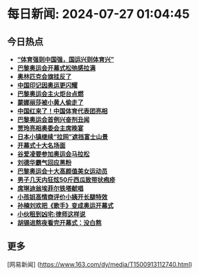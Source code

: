 
# 每日新闻: 2024-07-27 01:04:45
## 今日热点

- **[“体育强则中国强，国运兴则体育兴”](https://www.163.com/search?keyword=%E2%80%9C%E4%BD%93%E8%82%B2%E5%BC%BA%E5%88%99%E4%B8%AD%E5%9B%BD%E5%BC%BA%EF%BC%8C%E5%9B%BD%E8%BF%90%E5%85%B4%E5%88%99%E4%BD%93%E8%82%B2%E5%85%B4%E2%80%9D)**
- **[巴黎奥运会开幕式松弛感拉满](https://www.163.com/search?keyword=%E5%B7%B4%E9%BB%8E%E5%A5%A5%E8%BF%90%E4%BC%9A%E5%BC%80%E5%B9%95%E5%BC%8F%E6%9D%BE%E5%BC%9B%E6%84%9F%E6%8B%89%E6%BB%A1)**
- **[奥林匹克会旗挂反了](https://www.163.com/search?keyword=%E5%A5%A5%E6%9E%97%E5%8C%B9%E5%85%8B%E4%BC%9A%E6%97%97%E6%8C%82%E5%8F%8D%E4%BA%86)**
- **[中国印记因奥运更闪耀](https://www.163.com/search?keyword=%E4%B8%AD%E5%9B%BD%E5%8D%B0%E8%AE%B0%E5%9B%A0%E5%A5%A5%E8%BF%90%E6%9B%B4%E9%97%AA%E8%80%80)**
- **[巴黎奥运会主火炬台点燃](https://www.163.com/search?keyword=%E5%B7%B4%E9%BB%8E%E5%A5%A5%E8%BF%90%E4%BC%9A%E4%B8%BB%E7%81%AB%E7%82%AC%E5%8F%B0%E7%82%B9%E7%87%83)**
- **[蒙娜丽莎被小黄人偷走了](https://www.163.com/search?keyword=%E8%92%99%E5%A8%9C%E4%B8%BD%E8%8E%8E%E8%A2%AB%E5%B0%8F%E9%BB%84%E4%BA%BA%E5%81%B7%E8%B5%B0%E4%BA%86)**
- **[中国红来了！中国体育代表团亮相](https://www.163.com/search?keyword=%E4%B8%AD%E5%9B%BD%E7%BA%A2%E6%9D%A5%E4%BA%86%EF%BC%81%E4%B8%AD%E5%9B%BD%E4%BD%93%E8%82%B2%E4%BB%A3%E8%A1%A8%E5%9B%A2%E4%BA%AE%E7%9B%B8)**
- **[巴黎奥运会首例兴奋剂丑闻](https://www.163.com/search?keyword=%E5%B7%B4%E9%BB%8E%E5%A5%A5%E8%BF%90%E4%BC%9A%E9%A6%96%E4%BE%8B%E5%85%B4%E5%A5%8B%E5%89%82%E4%B8%91%E9%97%BB)**
- **[贾玲亮相奥委会主席晚宴](https://www.163.com/search?keyword=%E8%B4%BE%E7%8E%B2%E4%BA%AE%E7%9B%B8%E5%A5%A5%E5%A7%94%E4%BC%9A%E4%B8%BB%E5%B8%AD%E6%99%9A%E5%AE%B4)**
- **[日本小镇继续“拉网”遮挡富士山景](https://www.163.com/search?keyword=%E6%97%A5%E6%9C%AC%E5%B0%8F%E9%95%87%E7%BB%A7%E7%BB%AD%E2%80%9C%E6%8B%89%E7%BD%91%E2%80%9D%E9%81%AE%E6%8C%A1%E5%AF%8C%E5%A3%AB%E5%B1%B1%E6%99%AF)**
- **[开幕式十大名场面](https://www.163.com/search?keyword=%E5%BC%80%E5%B9%95%E5%BC%8F%E5%8D%81%E5%A4%A7%E5%90%8D%E5%9C%BA%E9%9D%A2)**
- **[谷爱凌要参加奥运会马拉松](https://www.163.com/search?keyword=%E8%B0%B7%E7%88%B1%E5%87%8C%E8%A6%81%E5%8F%82%E5%8A%A0%E5%A5%A5%E8%BF%90%E4%BC%9A%E9%A9%AC%E6%8B%89%E6%9D%BE)**
- **[刘德华霸气回应黑粉](https://www.163.com/search?keyword=%E5%88%98%E5%BE%B7%E5%8D%8E%E9%9C%B8%E6%B0%94%E5%9B%9E%E5%BA%94%E9%BB%91%E7%B2%89)**
- **[巴黎奥运会十大高颜值美女运动员](https://www.163.com/search?keyword=%E5%B7%B4%E9%BB%8E%E5%A5%A5%E8%BF%90%E4%BC%9A%E5%8D%81%E5%A4%A7%E9%AB%98%E9%A2%9C%E5%80%BC%E7%BE%8E%E5%A5%B3%E8%BF%90%E5%8A%A8%E5%91%98)**
- **[男子几天内狂炫50斤西瓜致带状疱疹](https://www.163.com/search?keyword=%E7%94%B7%E5%AD%90%E5%87%A0%E5%A4%A9%E5%86%85%E7%8B%82%E7%82%AB50%E6%96%A4%E8%A5%BF%E7%93%9C%E8%87%B4%E5%B8%A6%E7%8A%B6%E7%96%B1%E7%96%B9)**
- **[席琳迪翁埃菲尔铁塔献唱](https://www.163.com/search?keyword=%E5%B8%AD%E7%90%B3%E8%BF%AA%E7%BF%81%E5%9F%83%E8%8F%B2%E5%B0%94%E9%93%81%E5%A1%94%E7%8C%AE%E5%94%B1)**
- **[小孩姐高情商评价小姨开长腿特效](https://www.163.com/search?keyword=%E5%B0%8F%E5%AD%A9%E5%A7%90%E9%AB%98%E6%83%85%E5%95%86%E8%AF%84%E4%BB%B7%E5%B0%8F%E5%A7%A8%E5%BC%80%E9%95%BF%E8%85%BF%E7%89%B9%E6%95%88)**
- **[孙楠刘欢把《歌手》变成奥运开幕式](https://www.163.com/search?keyword=%E5%AD%99%E6%A5%A0%E5%88%98%E6%AC%A2%E6%8A%8A%E3%80%8A%E6%AD%8C%E6%89%8B%E3%80%8B%E5%8F%98%E6%88%90%E5%A5%A5%E8%BF%90%E5%BC%80%E5%B9%95%E5%BC%8F)**
- **[小伙租到凶宅:律师这样说](https://www.163.com/search?keyword=%E5%B0%8F%E4%BC%99%E7%A7%9F%E5%88%B0%E5%87%B6%E5%AE%85+%E5%BE%8B%E5%B8%88%E8%BF%99%E6%A0%B7%E8%AF%B4)**
- **[胡锡进熬夜看完开幕式：没白熬](https://www.163.com/search?keyword=%E8%83%A1%E9%94%A1%E8%BF%9B%E7%86%AC%E5%A4%9C%E7%9C%8B%E5%AE%8C%E5%BC%80%E5%B9%95%E5%BC%8F%EF%BC%9A%E6%B2%A1%E7%99%BD%E7%86%AC)**

## 更多
[网易新闻] (https://www.163.com/dy/media/T1500913112740.html)
